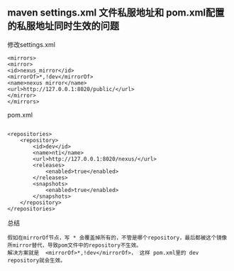 ## maven settings.xml 文件私服地址和 pom.xml配置的私服地址同时生效的问题
修改settings.xml
```
<mirrors>
<mirror>
<id>nexus_mirror</id>
<mirrorOf>*,!dev</mirrorOf>
<name>nexus mirror</name>
<url>http://127.0.0.1:8020/public/</url>
</mirror>
</mirrors>

```

pom.xml 

```

<repositories>
	<repository>
		<id>dev</id>
		<name>nti</name>
		<url>http://127.0.0.1:8020/nexus/</url>
		<releases>
			<enabled>true</enabled>
		</releases>
		<snapshots>
			<enabled>true</enabled>
		</snapshots>
	</repository>
</repositories>
```

总结

	假如在mirrorOf节点，写 * 会覆盖掉所有的，不管是哪个repository，最后都被这个镜像所mirror替代，导致pom文件中的repository不生效。
	解决方案就是  <mirrorOf>*,!dev</mirrorOf>， 这样 pom.xml里的 dev repository就会生效。
	
